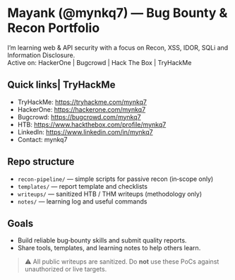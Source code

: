 # Mayank (@mynkq7) — Bug Bounty & Recon Portfolio

I’m learning web & API security with a focus on Recon, XSS, IDOR, SQLi and Information Disclosure.  
Active on: HackerOne | Bugcrowd | Hack The Box | TryHackMe

## Quick links| TryHackMe
- TryHackMe: https://tryhackme.com/mynkq7
- HackerOne: https://hackerone.com/mynkq7  
- Bugcrowd: https://bugcrowd.com/mynkq7  
- HTB: https://www.hackthebox.com/profile/mynkq7  
- LinkedIn: https://www.linkedin.com/in/mynkq7  
- Contact: mynkq7

## Repo structure
- `recon-pipeline/` — simple scripts for passive recon (in‑scope only)  
- `templates/` — report template and checklists  
- `writeups/` — sanitized HTB / THM writeups (methodology only)  
- `notes/` — learning log and useful commands

## Goals
- Build reliable bug‑bounty skills and submit quality reports.  
- Share tools, templates, and learning notes to help others learn.

> ⚠️ All public writeups are sanitized. Do **not** use these PoCs against unauthorized or live targets.
